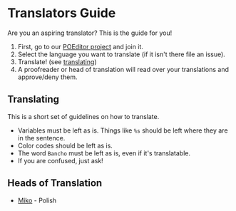 # Translators Guide
Are you an aspiring translator? This is the guide for you!

1. First, go to our [POEditor project](https://poeditor.com/join/project/BwejJSQ2qs) and join it.
2. Select the language you want to translate (if it isn't there file an issue).
3. Translate! (see [translating](#translating))
4. A proofreader or head of translation will read over your translations and approve/deny them.

## Translating
This is a short set of guidelines on how to translate.
- Variables must be left as is. Things like `%s` should be left where they are in the sentence.
- Color codes should be left as is.
- The word `Bancho` must be left as is, even if it's translatable.
- If you are confused, just ask!

## Heads of Translation
- [Miko](https://github.com/nyalter) - Polish